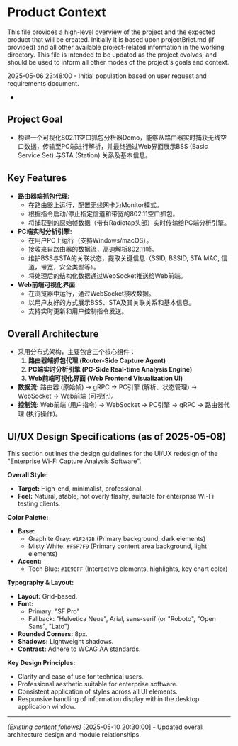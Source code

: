 # Product Context

This file provides a high-level overview of the project and the expected product that will be created. Initially it is based upon projectBrief.md (if provided) and all other available project-related information in the working directory. This file is intended to be updated as the project evolves, and should be used to inform all other modes of the project's goals and context.

2025-05-06 23:48:00 - Initial population based on user request and requirements document.

*

## Project Goal

*   构建一个可视化802.11空口抓包分析器Demo，能够从路由器实时捕获无线空口数据，传输至PC端进行解析，并最终通过Web界面展示BSS (Basic Service Set) 与STA (Station) 关系及基本信息。

## Key Features

*   **路由器端抓包代理:**
    *   在路由器上运行，配置无线网卡为Monitor模式。
    *   根据指令启动/停止指定信道和带宽的802.11空口抓包。
    *   将捕获到的原始帧数据（带有Radiotap头部）实时传输给PC端分析引擎。
*   **PC端实时分析引擎:**
    *   在用户PC上运行（支持Windows/macOS）。
    *   接收来自路由器的数据流，高速解析802.11帧。
    *   维护BSS与STA的关联状态，提取关键信息（SSID, BSSID, STA MAC, 信道，带宽，安全类型等）。
    *   将处理后的结构化数据通过WebSocket推送给Web前端。
*   **Web前端可视化界面:**
    *   在浏览器中运行，通过WebSocket接收数据。
    *   以用户友好的方式展示BSS、STA及其关联关系和基本信息。
    *   支持实时更新和用户控制指令发送。

## Overall Architecture

*   采用分布式架构，主要包含三个核心组件：
    1.  **路由器端抓包代理 (Router-Side Capture Agent)**
    2.  **PC端实时分析引擎 (PC-Side Real-time Analysis Engine)**
    3.  **Web前端可视化界面 (Web Frontend Visualization UI)**
*   **数据流:** 路由器 (原始帧) -> gRPC -> PC引擎 (解析、状态管理) -> WebSocket -> Web前端 (可视化)。
*   **控制流:** Web前端 (用户指令) -> WebSocket -> PC引擎 -> gRPC -> 路由器代理 (执行操作)。
## UI/UX Design Specifications (as of 2025-05-08)

This section outlines the design guidelines for the UI/UX redesign of the "Enterprise Wi-Fi Capture Analysis Software".

**Overall Style:**
*   **Target:** High-end, minimalist, professional.
*   **Feel:** Natural, stable, not overly flashy, suitable for enterprise Wi-Fi testing clients.

**Color Palette:**
*   **Base:**
    *   Graphite Gray: `#1F242B` (Primary background, dark elements)
    *   Misty White: `#F5F7F9` (Primary content area background, light elements)
*   **Accent:**
    *   Tech Blue: `#1E90FF` (Interactive elements, highlights, key chart color)

**Typography & Layout:**
*   **Layout:** Grid-based.
*   **Font:**
    *   Primary: "SF Pro"
    *   Fallback: "Helvetica Neue", Arial, sans-serif (or "Roboto", "Open Sans", "Lato")
*   **Rounded Corners:** 8px.
*   **Shadows:** Lightweight shadows.
*   **Contrast:** Adhere to WCAG AA standards.

**Key Design Principles:**
*   Clarity and ease of use for technical users.
*   Professional aesthetic suitable for enterprise software.
*   Consistent application of styles across all UI elements.
*   Responsive handling of information display within the desktop application window.

---
*(Existing content follows)*
[2025-05-10 20:30:00] - Updated overall architecture design and module relationships.